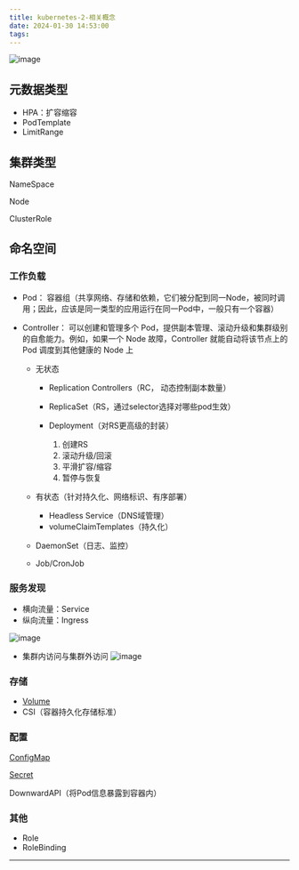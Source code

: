 ```yaml
---
title: kubernetes-2-相关概念
date: 2024-01-30 14:53:00
tags:
---
```

![image](assets/image-20240116183723-ievwwyy.png)
<!--more-->  

## 元数据类型

* HPA：扩容缩容
* PodTemplate
* LimitRange


## 集群类型

NameSpace

Node

ClusterRole


## 命名空间


### 工作负载

* Pod： 容器组（共享网络、存储和依赖，它们被分配到同一Node，被同时调用；因此，应该是同一类型的应用运行在同一Pod中，一般只有一个容器）

* Controller： 可以创建和管理多个 Pod，提供副本管理、滚动升级和集群级别的自愈能力。例如，如果一个 Node 故障，Controller 就能自动将该节点上的 Pod 调度到其他健康的 Node 上

  * 无状态

    * Replication Controllers（RC， 动态控制副本数量）
    * ReplicaSet（RS，通过selector选择对哪些pod生效）
    * Deployment（对RS更高级的封装）

      1. 创建RS
      2. 滚动升级/回滚
      3. 平滑扩容/缩容
      4. 暂停与恢复
  * 有状态（针对持久化、网络标识、有序部署）

    * Headless Service（DNS域管理）
    * volumeClaimTemplates（持久化）
  * DaemonSet（日志、监控）
  * Job/CronJob


### 服务发现

- 	横向流量：Service
- 	纵向流量：Ingress

![image](/images/assets/image-20240116183723-ievwwyy.png)

- 集群内访问与集群外访问
![image](/imagesassets/image-20240116183756-jtgrcuo.png)


### 存储

* [Volume](https://lib.jimmysong.io/kubernetes-handbook/storage/volume/)
* CSI（容器持久化存储标准）


### 配置

[ConfigMap](https://lib.jimmysong.io/kubernetes-handbook/storage/configmap/)

[Secret](https://lib.jimmysong.io/kubernetes-handbook/storage/secret/)

DownwardAPI（将Pod信息暴露到容器内）


### 其他

* Role
* RoleBinding

---

